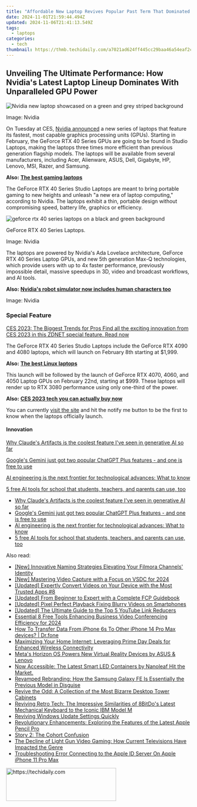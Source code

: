 ```yaml
---
title: "Affordable New Laptop Revives Popular Past Term That Dominated Tech Conversations: A Deep Dive"
date: 2024-11-01T21:59:44.494Z
updated: 2024-11-06T21:41:13.549Z
tags:
  - laptops
categories:
  - tech
thumbnail: https://thmb.techidaily.com/a7021ad624ff445cc29baa46a54eaf2cd9c23802b899b1042a541c20e9321a2f.jpg
---
```


## Unveiling The Ultimate Performance: How Nvidia's Latest Laptop Lineup Dominates With Unparalleled GPU Power

![Nvidia new laptop showcased on a green and grey striped background](https://www.zdnet.com/a/img/resize/233e3b96c9b91467f8f498da6277aa5df9f5d9a6/2023/01/03/8542f9a4-84ec-4591-8adc-5346c0d75857/screen-shot-2023-01-03-at-1-29-24-pm.png?auto=webp&width=1280)

Image: Nvidia

On Tuesday at CES, [Nvidia announced](https://www.nvidia.com/en-us/geforce/news/geforce-rtx-40-series-laptops-available-february-8/) a new series of laptops that feature its fastest, most capable graphics processing units (GPUs). Starting in February, the GeForce RTX 40 Series GPUs are going to be found in Studio Laptops, making the laptops three times more efficient than previous generation flagship models. The laptops will be available from several manufacturers, including Acer, Alienware, ASUS, Dell, Gigabyte, HP, Lenovo, MSI, Razer, and Samsung. 

**Also:** [**The best gaming laptops**](https://www.zdnet.com/article/best-gaming-laptop/)

The GeForce RTX 40 Series Studio Laptops are meant to bring portable gaming to new heights and unleash "a new era of laptop computing," according to Nvidia. The laptops exhibit a thin, portable design without compromising speed, battery life, graphics or efficiency. 

![geforce rtx 40 series laptops on a black and green background](https://www.zdnet.com/a/img/resize/eced57be172021c4448ad09e197c1b732477fa4c/2023/01/03/218fa790-6be9-406f-a977-2e02699468ef/geforce-rtx-40-series-laptops.jpg?auto=webp&width=1280)

GeForce RTX 40 Series Laptops.

Image: Nvidia

The laptops are powered by Nvidia's Ada Lovelace architecture, GeForce RTX 40 Series Laptop GPUs, and new 5th generation Max-Q technologies, which provide users with up to 4x faster performance, previously impossible detail, massive speedups in 3D, video and broadcast workflows, and AI tools. 

**Also:** [**Nvidia's robot simulator now includes human characters too**](https://www.zdnet.com/article/nvidias-robot-simulator-now-includes-human-characters-too/)

Image: Nvidia

### Special Feature

[CES 2023: The Biggest Trends for Pros Find all the exciting innovation from CES 2023 in this ZDNET special feature.  Read now](https://www.zdnet.com/topic/ces-2023-the-biggest-trends-for-pros/)

The GeForce RTX 40 Series Studio Laptops include the GeForce RTX 4090 and 4080 laptops, which will launch on February 8th starting at $1,999\. 

**Also:** [**The best Linux laptops**](https://www.zdnet.com/article/best-linux-laptop/)

This launch will be followed by the launch of GeForce RTX 4070, 4060, and 4050 Laptop GPUs on February 22nd, starting at $999\. These laptops will render up to RTX 3080 performance using only one-third of the power. 

**Also:** [**CES 2023 tech you can actually buy now**](https://www.zdnet.com/article/ces-2023-tech-you-can-buy/)

You can currently [visit the site](https://www.nvidia.com/en-us/geforce/laptops/) and hit the notify me button to be the first to know when the laptops officially launch. 

#### Innovation

[Why Claude's Artifacts is the coolest feature I've seen in generative AI so far](https://www.zdnet.com/article/why-claudes-artifacts-is-the-coolest-feature-ive-seen-in-generative-ai-so-far/ "Why Claude's Artifacts is the coolest feature I've seen in generative AI so far")

[Google's Gemini just got two popular ChatGPT Plus features - and one is free to use](https://www.zdnet.com/article/googles-gemini-just-got-two-popular-chatgpt-plus-features-and-one-is-free-to-use/ "Google's Gemini just got two popular ChatGPT Plus features - and one is free to use")

[AI engineering is the next frontier for technological advances: What to know](https://www.zdnet.com/article/ai-engineering-is-the-next-frontier-for-technological-advances-what-you-need-to-know/ "AI engineering is the next frontier for technological advances: What to know")

[5 free AI tools for school that students, teachers, and parents can use, too](https://www.zdnet.com/article/5-free-ai-tools-for-school-that-students-teachers-and-parents-can-use-too/ "5 free AI tools for school that students, teachers, and parents can use, too")

* [Why Claude's Artifacts is the coolest feature I've seen in generative AI so far](https://www.zdnet.com/article/why-claudes-artifacts-is-the-coolest-feature-ive-seen-in-generative-ai-so-far/ "Why Claude's Artifacts is the coolest feature I've seen in generative AI so far")
* [Google's Gemini just got two popular ChatGPT Plus features - and one is free to use](https://www.zdnet.com/article/googles-gemini-just-got-two-popular-chatgpt-plus-features-and-one-is-free-to-use/ "Google's Gemini just got two popular ChatGPT Plus features - and one is free to use")
* [AI engineering is the next frontier for technological advances: What to know](https://www.zdnet.com/article/ai-engineering-is-the-next-frontier-for-technological-advances-what-you-need-to-know/ "AI engineering is the next frontier for technological advances: What to know")
* [5 free AI tools for school that students, teachers, and parents can use, too](https://www.zdnet.com/article/5-free-ai-tools-for-school-that-students-teachers-and-parents-can-use-too/ "5 free AI tools for school that students, teachers, and parents can use, too")

<ins class="adsbygoogle"
     style="display:block"
     data-ad-format="autorelaxed"
     data-ad-client="ca-pub-7571918770474297"
     data-ad-slot="1223367746"></ins>

<ins class="adsbygoogle"
     style="display:block"
     data-ad-client="ca-pub-7571918770474297"
     data-ad-slot="8358498916"
     data-ad-format="auto"
     data-full-width-responsive="true"></ins>

<span class="atpl-alsoreadstyle">Also read:</span>
<div><ul>
<li><a href="https://youtube-sure.techidaily.com/nnovative-naming-strategies-elevating-your-filmora-channels-identity/"><u>[New] Innovative Naming Strategies Elevating Your Filmora Channels' Identity</u></a></li>
<li><a href="https://digital-screen-recording.techidaily.com/new-mastering-video-capture-with-a-focus-on-vsdc-for-2024/"><u>[New] Mastering Video Capture with a Focus on VSDC for 2024</u></a></li>
<li><a href="https://some-techniques.techidaily.com/updated-expertly-convert-videos-on-your-device-with-the-most-trusted-apps-8/"><u>[Updated] Expertly Convert Videos on Your Device with the Most Trusted Apps #8</u></a></li>
<li><a href="https://some-techniques.techidaily.com/updated-from-beginner-to-expert-with-a-complete-fcp-guidebook/"><u>[Updated] From Beginner to Expert with a Complete FCP Guidebook</u></a></li>
<li><a href="https://facebook-video-content.techidaily.com/updated-pixel-perfect-playback-fixing-blurry-videos-on-smartphones/"><u>[Updated] Pixel Perfect Playback Fixing Blurry Videos on Smartphones</u></a></li>
<li><a href="https://facebook-record-videos.techidaily.com/updated-the-ultimate-guide-to-the-top-5-youtube-link-reducers/"><u>[Updated] The Ultimate Guide to the Top 5 YouTube Link Reducers</u></a></li>
<li><a href="https://visual-screen-recording.techidaily.com/essential-8-free-tools-enhancing-business-video-conferencing-efficiency-for-2024/"><u>Essential 8 Free Tools Enhancing Business Video Conferencing Efficiency for 2024</u></a></li>
<li><a href="https://review-topics.techidaily.com/how-to-transfer-data-from-iphone-6s-to-other-iphone-14-pro-max-devices-drfone-by-drfone-transfer-data-from-ios-transfer-data-from-ios/"><u>How To Transfer Data From iPhone 6s To Other iPhone 14 Pro Max devices? | Dr.fone</u></a></li>
<li><a href="https://hardware-reviews.techidaily.com/maximizing-your-home-internet-leveraging-prime-day-deals-for-enhanced-wireless-connectivity/"><u>Maximizing Your Home Internet: Leveraging Prime Day Deals for Enhanced Wireless Connectivity</u></a></li>
<li><a href="https://hardware-reviews.techidaily.com/metas-horizon-os-powers-new-virtual-reality-devices-by-asus-and-lenovo/"><u>Meta's Horizon OS Powers New Virtual Reality Devices by ASUS & Lenovo</u></a></li>
<li><a href="https://hardware-reviews.techidaily.com/now-accessible-the-latest-smart-led-containers-by-nanoleaf-hit-the-market/"><u>Now Accessible: The Latest Smart LED Containers by Nanoleaf Hit the Market.</u></a></li>
<li><a href="https://hardware-reviews.techidaily.com/revamped-rebranding-how-the-samsung-galaxy-fe-is-essentially-the-previous-model-in-disguise/"><u>Revamped Rebranding: How the Samsung Galaxy FE Is Essentially the Previous Model in Disguise</u></a></li>
<li><a href="https://hardware-reviews.techidaily.com/revive-the-odd-a-collection-of-the-most-bizarre-desktop-tower-cabinets/"><u>Revive the Odd: A Collection of the Most Bizarre Desktop Tower Cabinets</u></a></li>
<li><a href="https://hardware-reviews.techidaily.com/reviving-retro-tech-the-impressive-similarities-of-8bitdos-latest-mechanical-keyboard-to-the-iconic-ibm-model-m/"><u>Reviving Retro Tech: The Impressive Similarities of 8BitDo's Latest Mechanical Keyboard to the Iconic IBM Model M</u></a></li>
<li><a href="https://win11-tips.techidaily.com/reviving-windows-update-settings-quickly/"><u>Reviving Windows Update Settings Quickly</u></a></li>
<li><a href="https://hardware-reviews.techidaily.com/revolutionary-enhancements-exploring-the-features-of-the-latest-apple-pencil-pro/"><u>Revolutionary Enhancements: Exploring the Features of the Latest Apple Pencil Pro</u></a></li>
<li><a href="https://hardware-reviews.techidaily.com/story-2-the-cohort-confusion/"><u>Story 2: The Cohort Confusion</u></a></li>
<li><a href="https://hardware-reviews.techidaily.com/the-decline-of-light-gun-video-gaming-how-current-televisions-have-impacted-the-genre/"><u>The Decline of Light Gun Video Gaming: How Current Televisions Have Impacted the Genre</u></a></li>
<li><a href="https://apple-account.techidaily.com/troubleshooting-error-connecting-to-the-apple-id-server-on-apple-iphone-11-pro-max-by-drfone-ios/"><u>Troubleshooting Error Connecting to the Apple ID Server On Apple iPhone 11 Pro Max</u></a></li>
</ul></div>

<!-- affiliate ads begin -->
<a href="https://aligracehair.sjv.io/c/5597632/1886015/19272" target="_top" id="1886015">
  <img src="//a.impactradius-go.com/display-ad/19272-1886015" border="0" alt="https://techidaily.com" width="300" height="90"/>
</a>
<img height="0" width="0" src="https://aligracehair.sjv.io/i/5597632/1886015/19272" style="position:absolute;visibility:hidden;" border="0" />
<!-- affiliate ads end -->

